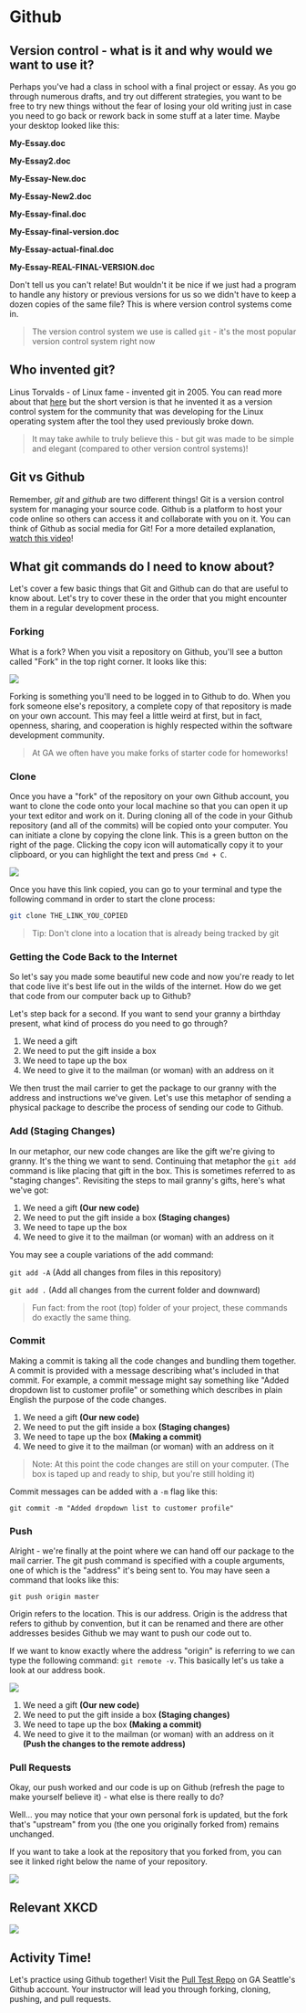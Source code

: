 # Github

## Version control - what is it and why would we want to use it?

Perhaps you've had a class in school with a final project or essay. As you go through numerous drafts, and try out different strategies, you want to be free to try new things without the fear of losing your old writing just in case you need to go back or rework back in some stuff at a later time. Maybe your desktop looked like this:

**My-Essay.doc**

**My-Essay2.doc**

**My-Essay-New.doc**

**My-Essay-New2.doc**

**My-Essay-final.doc**

**My-Essay-final-version.doc**

**My-Essay-actual-final.doc**

**My-Essay-REAL-FINAL-VERSION.doc**

Don't tell us you can't relate! But wouldn't it be nice if we just had a program to handle any history or previous versions for us so we didn't have to keep a dozen copies of the same file? This is where version control systems come in. 

> The version control system we use is called `git` - it's the most popular version control system right now

## Who invented git?

Linus Torvalds - of Linux fame - invented git in 2005. You can read more about that [here](https://git-scm.com/book/en/v2/Getting-Started-A-Short-History-of-Git) but the short version is that he invented it as a version control system for the community that was developing for the Linux operating system after the tool they used previously broke down.

> It may take awhile to truly believe this - but git was made to be simple and elegant (compared to other version control systems)!

## Git vs Github

Remember, *git* and *github* are two different things! Git is a version control system for managing your source code. Github is a platform to host your code online so others can access it and collaborate with you on it. You can think of Github as social media for Git! For a more detailed explanation, [watch this video](https://www.youtube.com/watch?v=uUuTYDg9XoI)!

## What git commands do I need to know about?

Let's cover a few basic things that Git and Github can do that are useful to know about. Let's try to cover these in the order that you might encounter them in a regular development process.

### Forking

What is a fork? When you visit a repository on Github, you'll see a button called "Fork" in the top right corner. It looks like this:

![](https://res.cloudinary.com/briezh/image/upload/v1583265934/Screen_Shot_2020-03-03_at_12.05.06_PM_ro1prf.png)

Forking is something you'll need to be logged in to Github to do. When you fork someone else's repository, a complete copy of that repository is made on your own account. This may feel a little weird at first, but in fact, openness, sharing, and cooperation is highly respected within the software development community.

> At GA we often have you make forks of starter code for homeworks!

### Clone

Once you have a "fork" of the repository on your own Github account, you want to clone the code onto your local machine so that you can open it up your text editor and work on it. During cloning all of the code in your Github repository (and all of the commits) will be copied onto your computer. You can initiate a clone by copying the clone link. This is a green button on the right of the page. Clicking the copy icon will automatically copy it to your clipboard, or you can highlight the text and press `Cmd + C`.

![](http://res.cloudinary.com/briezh/image/upload/v1531169741/Screen_Shot_2018-07-09_at_1.55.16_PM_kb0fuq.png)

Once you have this link copied, you can go to your terminal and type the following command in order to start the clone process: 

```bash
git clone THE_LINK_YOU_COPIED
``` 

> Tip: Don't clone into a location that is already being tracked by git

### Getting the Code Back to the Internet

So let's say you made some beautiful new code and now you're ready to let that code live it's best life out in the wilds of the internet. How do we get that code from our computer back up to Github?

Let's step back for a second. If you want to send your granny a birthday present, what kind of process do you need to go through?

1. We need a gift
1. We need to put the gift inside a box
1. We need to tape up the box
1. We need to give it to the mailman (or woman) with an address on it

We then trust the mail carrier to get the package to our granny with the address and instructions we've given. Let's use this metaphor of sending a physical package to describe the process of sending our code to Github.

### Add (Staging Changes)

In our metaphor, our new code changes are like the gift we're giving to granny. It's the thing we want to send. Continuing that metaphor the `git add` command is like placing that gift in the box. This is sometimes referred to as "staging changes". Revisiting the steps to mail granny's gifts, here's what we've got: 

1. We need a gift **(Our new code)**
1. We need to put the gift inside a box **(Staging changes)**
1. We need to tape up the box
1. We need to give it to the mailman (or woman) with an address on it

You may see a couple variations of the add command:

`git add -A` (Add all changes from files in this repository)

`git add .` (Add all changes from the current folder and downward)

> Fun fact: from the root (top) folder of your project, these commands do exactly the same thing.

### Commit

Making a commit is taking all the code changes and bundling them together. A commit is provided with a message describing what's included in that commit. For example, a commit message might say something like "Added dropdown list to customer profile" or something which describes in plain English the purpose of the code changes. 

1. We need a gift **(Our new code)**
1. We need to put the gift inside a box **(Staging changes)**
1. We need to tape up the box **(Making a commit)**
1. We need to give it to the mailman (or woman) with an address on it

> Note: At this point the code changes are still on your computer. (The box is taped up and ready to ship, but you're still holding it)

Commit messages can be added with a `-m` flag like this:

`git commit -m "Added dropdown list to customer profile"`

### Push

Alright - we're finally at the point where we can hand off our package to the mail carrier. The git push command is specified with a couple arguments, one of which is the "address" it's being sent to. You may have seen a command that looks like this:

`git push origin master`

Origin refers to the location. This is our address. Origin is the address that refers to github by convention, but it can be renamed and there are other addresses besides Github we may want to push our code out to.

If we want to know exactly where the address "origin" is referring to we can type the following command: `git remote -v`. This basically let's us take a look at our address book.

![](https://res.cloudinary.com/briezh/image/upload/v1583268611/Screen_Shot_2020-03-03_at_12.49.50_PM_onyivq.png)

1. We need a gift **(Our new code)**
1. We need to put the gift inside a box **(Staging changes)**
1. We need to tape up the box **(Making a commit)**
1. We need to give it to the mailman (or woman) with an address on it **(Push the changes to the remote address)**


### Pull Requests

Okay, our push worked and our code is up on Github (refresh the page to make yourself believe it) - what else is there really to do?

Well... you may notice that your own personal fork is updated, but the fork that's "upstream" from you (the one you originally forked from) remains unchanged.

If you want to take a look at the repository that you forked from, you can see it linked right below the name of your repository.

![](https://res.cloudinary.com/briezh/image/upload/v1583268825/Screen_Shot_2020-03-03_at_12.53.24_PM_q7utrq.png)

## Relevant XKCD

![](http://res.cloudinary.com/briezh/image/upload/v1531164700/git_XKCD_y1vvzk.png)

## Activity Time!

Let's practice using Github together! Visit the [Pull Test Repo](https://github.com/WDI-SEA/pull_test) on GA Seattle's Github account. Your instructor will lead you through forking, cloning, pushing, and pull requests.
